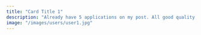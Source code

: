 ```yaml
---
title: "Card Title 1"
description: "Already have 5 applications on my post. All good quality profiles. This is awesome!"
image: "/images/users/user1.jpg"
---
```

